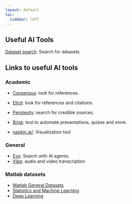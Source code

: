 ```yaml
---
layout: default
toc:
  sidebar: left
---
```


## Useful AI Tools
[Dataset search](https://datasetsearch.research.google.com/): Search for datasets.

## Links to useful AI tools
### Academic
* [Consensus](https://consensus.app/): look for references.
* [Elicit](https://elicit.com/): look for references and citations.
* [Perplexity](https://www.perplexity.ai/): search for credible sources.
* [Brisk](https://www.briskteaching.com/): tool to automate presentations, quizes and more.

* [napkin.ai/](https://www.napkin.ai/): Visualization tool

### General
* [Evo](https://evo.ninja/): Search with AI agents.
* [Vibe](https://github.com/thewh1teagle/vibe): audio and video transcription

### Matlab datasets
* [Matlab General Datasets](https://www.mathworks.com/help/matlab/import_export/matlab-example-data-sets.html)
* [Statistics and Machine Learning](https://www.mathworks.com/help/stats/sample-data-sets.html)
* [Deep Learning](https://www.mathworks.com/help/deeplearning/ug/data-sets-for-deep-learning.html)
